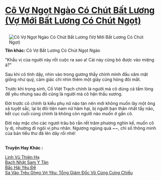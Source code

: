 <a href="https://utruyen.com/co-vo-ngot-ngao-co-chut-bat-luong-vo-moi-bat-luong-co-chut-ngot/17473/" title="Cô Vợ Ngọt Ngào Có Chút Bất Lương (Vợ Mới Bất Lương Có Chút Ngọt)"><h1>Cô Vợ Ngọt Ngào Có Chút Bất Lương (Vợ Mới Bất Lương Có Chút Ngọt)</h1></a><div style="display:table"><img align="right" style="float: left; padding: 10px;" src="https://utruyen.com/images/story/200x260/co-vo-ngot-ngao-co-chut-bat-luong-vo-moi-bat-luong-co-chut-ngot.jpg" alt="Cô Vợ Ngọt Ngào Có Chút Bất Lương (Vợ Mới Bất Lương Có Chút Ngọt)"><b>Tên khác: </b>Cô Vợ Bất Lương Có Chút Ngọt Ngào<p></p>"Khẩu vị của người này rốt cuộc ra sao a! Cái này cũng bỏ được vào miệng à?"<p></p>Sau khi cô tỉnh dậy, nhìn vào trong gương thấy chính mình đầu xăm mặt giống như quỷ, cảm giác chỉ nhìn thêm một giây cũng hỏng đôi mắt.<p></p>Trước khi trọng sinh, Cố Việt Trạch chính là người mà cô dùng cả tấm lòng để yêu nhưng sau đó cũng là người mà cô hận thấu xương.<p></p>Đời trước cô chính là kiểu phụ nữ não tàn nên mới không muốn lây một ông xã tuyệt sắc, lại bị đôi tiện nam nữ hãm hại, bị người bạn thân nhất tẩy não, kết cục cuối cùng chính là không còn người nào muốn ở gần cô.<p></p>Đời này mặc cho các ngươi trâu bò rắn rết trăm phương nghìn kế, muốn cô ly dị, nhường đi ngôi vị phu nhân. Ngượng ngùng quá ~~, chỉ số thông minh của bản tiểu thư đã lên dây rồi nhé!</div><p><br><b>Truyện Hay Khác :</b></p><a href="https://utruyen.com/linh-vu-thien-ha/11930/" alt="Linh Vũ Thiên Hạ">Linh Vũ Thiên Hạ</a><br/><a href="https://truyenngontinhay.wordpress.com/2019/10/03/bach-nhat-sam-y-tan/" alt="Bạch Nhật Sam Y Tận">Bạch Nhật Sam Y Tận</a><br/><a href="https://dammyh.wordpress.com/2019/11/07/bac-hai-yeu-de/" alt="Bắc Hải Yêu Đế">Bắc Hải Yêu Đế</a><br/><a href="https://github.com/quanluxury/truyenhot/tree/master/truyenhay/11742/" alt="Sa Vào Trêu Ghẹo Vợ Yêu: Tổng Giám Đốc Vô Cùng Cưng Chiều">Sa Vào Trêu Ghẹo Vợ Yêu: Tổng Giám Đốc Vô Cùng Cưng Chiều</a><br/>
